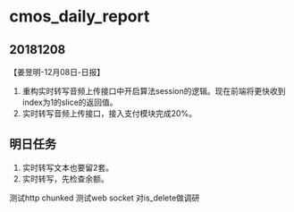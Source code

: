 # cmos_daily_report

## 20181208
【姜昱明-12月08日-日报】
1. 重构实时转写音频上传接口中开启算法session的逻辑。现在前端将更快收到index为1的slice的返回值。
2. 实时转写音频上传接口，接入支付模块完成20%。

## 明日任务
1. 实时转写文本也要留2套。
2. 实时转写，先检查余额。

测试http chunked
测试web socket
对is_delete做调研
